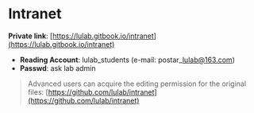 # Intranet

 **Private link**: [https://lulab.gitbook.io/intranet](https://lulab.gitbook.io/intranet)

* **Reading Account**: lulab\_students \(e-mail: postar\_lulab@163.com\)
* **Passwd**: ask lab admin

> Advanced users can acquire the editing permission for the original files: [https://github.com/lulab/intranet](https://github.com/lulab/intranet)



